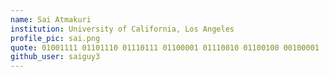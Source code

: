 ```yaml
---
name: Sai Atmakuri
institution: University of California, Los Angeles
profile_pic: sai.png
quote: 01001111 01101110 01110111 01100001 01110010 01100100 00100001
github_user: saiguy3
---
```

